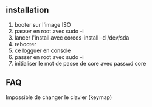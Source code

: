 ## installation

1. booter sur l'image ISO
2. passer en root avec sudo -i
3. lancer l'install avec coreos-install -d /dev/sda
4. rebooter
5. ce logguer en console
6. passer en root avec sudo -i
7. initialiser le mot de passe de core avec passwd core 

## FAQ
Impossible de changer le clavier (keymap)
